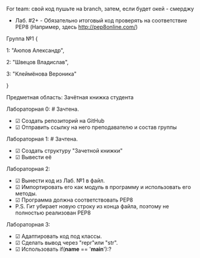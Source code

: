 For team: свой код пушьте на branch, затем, если будет окей - смерджу
  * Лаб. #2+ - Обязательно итоговый код проверять на соответствие PEP8 (Например, здесь http://pep8online.com/)

Группа №1 {

1: "Аюпов Александр",

2: "Швецов Владислав",

3: "Клеймёнова Вероника"

}

Предметная область: Зачётная книжка студента

Лабораторная 0: # Зачтена.
 * ☑ Создать репозиторий на GitHub 
 * ☑ Отправить ссылку на него преподавателю и состав группы 

Лабораторная 1: # Зачтена.
 * ☑ Создать структуру "Зачетной книжки"
 * ☑ Вывести её                                              

Лабораторная 2: 
 * ☑ Вынести код из Лаб. №1 в файл. 
 * ☑ Импортировать его как модуль в программу и использовать его методы.
 * ☑ Программа должна соответствовать PEP8
 * P.S. Гит убирает новую строку из конца файла, поэтому не полностью реализован PEP8

Лабораторная 3: 
 * ☑ Адаптировать код под классы. 
 * ☑ Сделать вывод через "repr"или "str". 
 * ☑ Использовать if(__name__ == '__main__'):?
